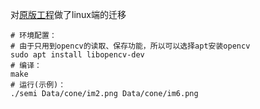 对[原版工程](https://github.com/ethan-li-coding/SemiGlobalMatching)做了linux端的迁移



```shell
# 环境配置：
# 由于只用到opencv的读取、保存功能，所以可以选择apt安装opencv
sudo apt install libopencv-dev
# 编译：
make
# 运行(示例)：
./semi Data/cone/im2.png Data/cone/im6.png
```


